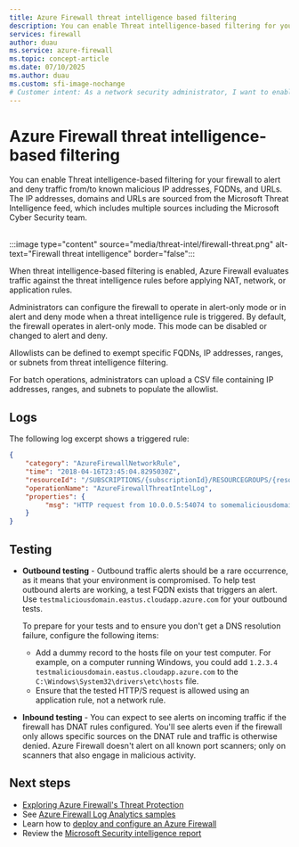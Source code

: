 ```yaml
---
title: Azure Firewall threat intelligence based filtering
description: You can enable Threat intelligence-based filtering for your firewall to alert and deny traffic from/to known malicious IP addresses and domains.
services: firewall
author: duau
ms.service: azure-firewall
ms.topic: concept-article
ms.date: 07/10/2025
ms.author: duau
ms.custom: sfi-image-nochange
# Customer intent: As a network security administrator, I want to enable threat intelligence-based filtering on my firewall, so that I can proactively alert and deny traffic from known malicious IP addresses and domains to enhance the security of my network.
---
```


# Azure Firewall threat intelligence-based filtering

You can enable Threat intelligence-based filtering for your firewall to alert and deny traffic from/to known malicious IP addresses, FQDNs, and URLs. The IP addresses, domains and URLs are sourced from the Microsoft Threat Intelligence feed, which includes multiple sources including the Microsoft Cyber Security team.<br>
<br>

:::image type="content" source="media/threat-intel/firewall-threat.png" alt-text="Firewall threat intelligence" border="false":::

When threat intelligence-based filtering is enabled, Azure Firewall evaluates traffic against the threat intelligence rules before applying NAT, network, or application rules.

Administrators can configure the firewall to operate in alert-only mode or in alert and deny mode when a threat intelligence rule is triggered. By default, the firewall operates in alert-only mode. This mode can be disabled or changed to alert and deny.

Allowlists can be defined to exempt specific FQDNs, IP addresses, ranges, or subnets from threat intelligence filtering.

For batch operations, administrators can upload a CSV file containing IP addresses, ranges, and subnets to populate the allowlist.

## Logs

The following log excerpt shows a triggered rule:

```json
{
    "category": "AzureFirewallNetworkRule",
    "time": "2018-04-16T23:45:04.8295030Z",
    "resourceId": "/SUBSCRIPTIONS/{subscriptionId}/RESOURCEGROUPS/{resourceGroupName}/PROVIDERS/MICROSOFT.NETWORK/AZUREFIREWALLS/{resourceName}",
    "operationName": "AzureFirewallThreatIntelLog",
    "properties": {
         "msg": "HTTP request from 10.0.0.5:54074 to somemaliciousdomain.com:80. Action: Alert. ThreatIntel: Bot Networks"
    }
}
```

## Testing

- **Outbound testing** - Outbound traffic alerts should be a rare occurrence, as it means that your environment is compromised. To help test outbound alerts are working, a test FQDN exists that triggers an alert. Use `testmaliciousdomain.eastus.cloudapp.azure.com` for your outbound tests.

   To prepare for your tests and to ensure you don't get a DNS resolution failure, configure the following items:

   - Add a dummy record to the hosts file on your test computer. For example, on a computer running Windows, you could add `1.2.3.4 testmaliciousdomain.eastus.cloudapp.azure.com` to the `C:\Windows\System32\drivers\etc\hosts` file.
   - Ensure that the tested HTTP/S request is allowed using an application rule, not a network rule.

- **Inbound testing** - You can expect to see alerts on incoming traffic if the firewall has DNAT rules configured. You'll see alerts even if the firewall only allows specific sources on the DNAT rule and traffic is otherwise denied. Azure Firewall doesn't alert on all known port scanners; only on scanners that also engage in malicious activity.

## Next steps

- [Exploring Azure Firewall's Threat Protection](https://techcommunity.microsoft.com/t5/azure-network-security-blog/exploring-azure-firewall-s-threat-protection/ba-p/3869571)
- See [Azure Firewall Log Analytics samples](./firewall-workbook.md)
- Learn how to [deploy and configure an Azure Firewall](tutorial-firewall-deploy-portal.md)
- Review the [Microsoft Security intelligence report](https://www.microsoft.com/en-us/security/operations/security-intelligence-report)
